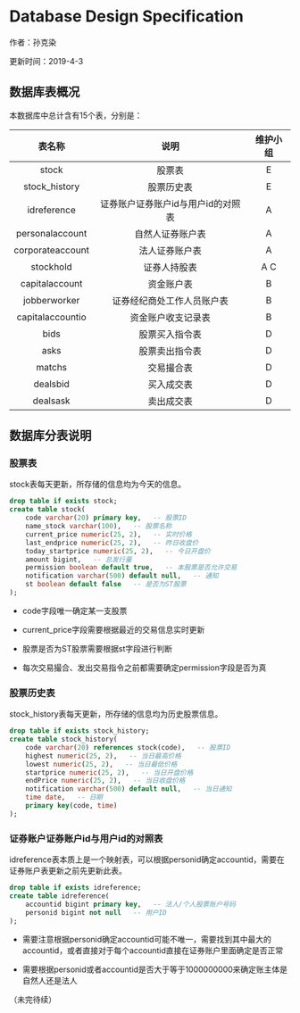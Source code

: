 # Database Design Specification

作者：孙克染

更新时间：2019-4-3

## 数据库表概况

本数据库中总计含有15个表，分别是：

| 表名称              | 说明                  | 维护小组 |
|:----------------:|:-------------------:|:----:|
| stock            | 股票表                 | E    |
| stock_history    | 股票历史表               | E    |
| idreference      | 证券账户证券账户id与用户id的对照表 | A    |
| personalaccount  | 自然人证券账户表            | A    |
| corporateaccount | 法人证券账户表             | A    |
| stockhold        | 证券人持股表              | A C  |
| capitalaccount   | 资金账户表               | B    |
| jobberworker     | 证券经纪商处工作人员账户表       | B    |
| capitalaccountio | 资金账户收支记录表           | B    |
| bids             | 股票买入指令表             | D    |
| asks             | 股票卖出指令表             | D    |
| matchs           | 交易撮合表               | D    |
| dealsbid         | 买入成交表               | D    |
| dealsask         | 卖出成交表               | D    |

## 数据库分表说明

### 股票表

stock表每天更新，所存储的信息均为今天的信息。

```sql
drop table if exists stock;
create table stock(
	code varchar(20) primary key,   -- 股票ID
	name_stock varchar(100),   -- 股票名称
	current_price numeric(25, 2),   -- 实时价格
	last_endprice numeric(25, 2),   -- 昨日收盘价
	today_startprice numeric(25, 2),   -- 今日开盘价
	amount bigint,   -- 总发行量
	permission boolean default true,   -- 本股票是否允许交易
	notification varchar(500) default null,   -- 通知
	st boolean default false   -- 是否为ST股票
);
```

+ code字段唯一确定某一支股票

+ current_price字段需要根据最近的交易信息实时更新

+ 股票是否为ST股票需要根据st字段进行判断

+ 每次交易撮合、发出交易指令之前都需要确定permission字段是否为真

### 股票历史表

stock_history表每天更新，所存储的信息均为历史股票信息。

```sql
drop table if exists stock_history;
create table stock_history(
	code varchar(20) references stock(code),   -- 股票ID
	highest numeric(25, 2),   -- 当日最高价格
	lowest numeric(25, 2),   -- 当日最低价格
	startprice numeric(25, 2),   -- 当日开盘价格
	endPrice numeric(25, 2),   -- 当日收盘价格
	notification varchar(500) default null,   -- 当日通知
	time date,   -- 日期
	primary key(code, time)
);
```

### 证券账户证券账户id与用户id的对照表

idreference表本质上是一个映射表，可以根据personid确定accountid，需要在证券账户表更新之前先更新此表。

```sql
drop table if exists idreference;
create table idreference(
	accountid bigint primary key,   -- 法人/个人股票账户号码
	personid bigint not null   -- 用户ID
);
```

+ 需要注意根据personid确定accountid可能不唯一，需要找到其中最大的accountid，或者直接对于每个accountid直接在证券账户里面确定是否正常

+ 需要根据personid或者accountid是否大于等于1000000000来确定账主体是自然人还是法人

（未完待续）
